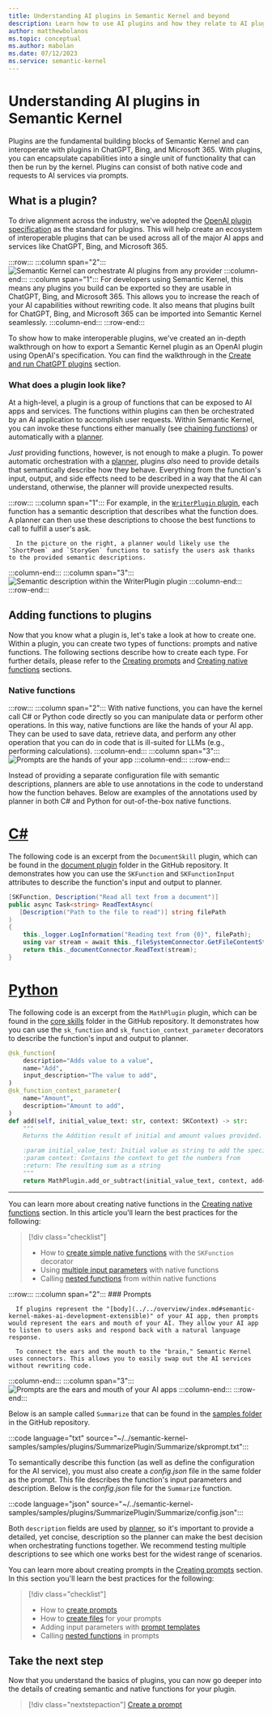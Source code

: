 ```yaml
---
title: Understanding AI plugins in Semantic Kernel and beyond
description: Learn how to use AI plugins and how they relate to AI plugins in ChatGPT, Bing, and Microsoft 365.
author: matthewbolanos
ms.topic: conceptual
ms.author: mabolan
ms.date: 07/12/2023
ms.service: semantic-kernel
---
```


# Understanding AI plugins in Semantic Kernel



Plugins are the fundamental building blocks of Semantic Kernel and can interoperate with plugins in ChatGPT, Bing, and Microsoft 365.
With plugins, you can encapsulate capabilities into a single unit of functionality that can then be run by the kernel. Plugins can consist of both native code and requests to AI services via prompts. 

## What is a plugin?
To drive alignment across the industry, we've adopted the [OpenAI plugin specification](https://platform.openai.com/docs/plugins/getting-started/) as the standard for plugins. This will help create an ecosystem of interoperable plugins that can be used across all of the major AI apps and services like ChatGPT, Bing, and Microsoft 365.

:::row:::
   :::column span="2":::
        ![Semantic Kernel can orchestrate AI plugins from any provider](../../media/cross-platform-plugins.png)
   :::column-end:::
   :::column span="1":::
      For developers using Semantic Kernel, this means any plugins you build can be exported so they are usable in ChatGPT, Bing, and Microsoft 365. This allows you to increase the reach of your AI capabilities without rewriting code. It also means that plugins built for ChatGPT, Bing, and Microsoft 365 can be imported into Semantic Kernel seamlessly.
   :::column-end:::
:::row-end:::

To show how to make interoperable plugins, we've created an in-depth walkthrough on how to export a Semantic Kernel plugin as an OpenAI plugin using OpenAI's specification. You can find the walkthrough in the [Create and run ChatGPT plugins](./chatgpt-plugins.md) section.

### What does a plugin look like?
At a high-level, a plugin is a group of functions that can be exposed to AI apps and services. The functions within plugins can then be orchestrated by an AI application to accomplish user requests. Within Semantic Kernel, you can invoke these functions either manually (see [chaining functions](./chaining-functions.md)) or automatically with a [planner](../planners/index.md).

_Just_ providing functions, however, is not enough to make a plugin. To power automatic orchestration with a [planner](../planners/index.md), plugins _also_ need to provide details that semantically describe how they behave. Everything from the function's input, output, and side effects need to be described in a way that the AI can understand, otherwise, the planner will provide unexpected results.

:::row:::
   :::column span="1":::
      For example, in the [`WriterPlugin` plugin](https://github.com/microsoft/semantic-kernel/tree/main/samples/plugins/WriterPlugin), each function has a semantic description that describes what the function does. A planner can then use these descriptions to choose the best functions to call to fulfill a user's ask.
      
      In the picture on the right, a planner would likely use the `ShortPoem` and `StoryGen` functions to satisfy the users ask thanks to the provided semantic descriptions.
   :::column-end:::
   :::column span="3":::
        ![Semantic description within the WriterPlugin plugin](../../media/writer-plugin-example.png)
   :::column-end:::
:::row-end:::

## Adding functions to plugins
Now that you know what a plugin is, let's take a look at how to create one. Within a plugin, you can create two types of functions: prompts and native functions. The following sections describe how to create each type. For further details, please refer to the [Creating prompts](./semantic-functions/inline-semantic-functions.md) and [Creating native functions](./native-functions/using-the-SKFunction-decorator.md) sections.

### Native functions

:::row:::
   :::column span="2":::
      With native functions, you can have the kernel call C# or Python code directly so you can manipulate data or perform other operations. In this way, native functions are like the hands of your AI app. They can be used to save data, retrieve data, and perform any other operation that you can do in code that is ill-suited for LLMs (e.g., performing calculations).
   :::column-end:::
   :::column span="3":::
        ![Prompts are the hands of your app](../../media/native-function-explainer.png)
   :::column-end:::
:::row-end:::


Instead of providing a separate configuration file with semantic descriptions, planners are able to use annotations in the code to understand how the function behaves. Below are examples of the annotations used by planner in both C# and Python for out-of-the-box native functions.

# [C#](#tab/Csharp)
The following code is an excerpt from the `DocumentSkill` plugin, which can be found in the [document plugin](https://github.com/microsoft/semantic-kernel/tree/main/dotnet/src/Skills/Skills.Document) folder in the GitHub repository. It demonstrates how you can use the `SKFunction` and `SKFunctionInput` attributes to describe the function's input and output to planner.

```csharp
[SKFunction, Description("Read all text from a document")]
public async Task<string> ReadTextAsync(
   [Description("Path to the file to read")] string filePath
)
{
    this._logger.LogInformation("Reading text from {0}", filePath);
    using var stream = await this._fileSystemConnector.GetFileContentStreamAsync(filePath).ConfigureAwait(false);
    return this._documentConnector.ReadText(stream);
}
```

# [Python](#tab/python)

The following code is an excerpt from the `MathPlugin` plugin, which can be found in the [core skills](https://github.com/microsoft/semantic-kernel/tree/main/python/semantic_kernel/core_skills) folder in the GitHub repository. It demonstrates how you can use the `sk_function` and `sk_function_context_parameter` decorators to describe the function's input and output to planner.

```python
@sk_function(
    description="Adds value to a value",
    name="Add",
    input_description="The value to add",
)
@sk_function_context_parameter(
    name="Amount",
    description="Amount to add",
)
def add(self, initial_value_text: str, context: SKContext) -> str:
    """
    Returns the Addition result of initial and amount values provided.

    :param initial_value_text: Initial value as string to add the specified amount
    :param context: Contains the context to get the numbers from
    :return: The resulting sum as a string
    """
    return MathPlugin.add_or_subtract(initial_value_text, context, add=True)
```

---

You can learn more about creating native functions in the [Creating native functions](./native-functions/using-the-SKFunction-decorator.md) section. In this article you'll learn the best practices for the following:
> [!div class="checklist"]
> * How to [create simple native functions](./native-functions/using-the-SKFunction-decorator.md) with the `SKFunction` decorator
> * Using [multiple input parameters](./native-functions/multiple-parameters.md) with native functions
> * Calling [nested functions](./native-functions/calling-nested-functions.md) from within native functions

:::row:::
   :::column span="2":::
      ### Prompts

      If plugins represent the "[body](../../overview/index.md#semantic-kernel-makes-ai-development-extensible)" of your AI app, then prompts would represent the ears and mouth of your AI. They allow your AI app to listen to users asks and respond back with a natural language response.
      
      To connect the ears and the mouth to the "brain," Semantic Kernel uses connectors. This allows you to easily swap out the AI services without rewriting code.
   :::column-end:::
   :::column span="3":::
        ![Prompts are the ears and mouth of your AI apps](../../media/semantic-function-explainer.png)
   :::column-end:::
:::row-end:::

Below is an sample called `Summarize` that can be found in the [samples folder](https://github.com/microsoft/semantic-kernel/tree/main/samples/plugins/SummarizePlugin/Summarize) in the GitHub repository.

:::code language="txt" source="~/../semantic-kernel-samples/samples/plugins/SummarizePlugin/Summarize/skprompt.txt":::

To semantically describe this function (as well as define the configuration for the AI service), you must also create a _config.json_ file in the same folder as the prompt. This file describes the function's input parameters and description. Below is the _config.json_ file for the `Summarize` function.


:::code language="json" source="~/../semantic-kernel-samples/samples/plugins/SummarizePlugin/Summarize/config.json":::


Both `description` fields are used by [planner](../planners/index.md), so it's important to provide a detailed, yet concise, description so the planner can make the best decision when orchestrating functions together. We recommend testing multiple descriptions to see which one works best for the widest range of scenarios.

You can learn more about creating prompts in the [Creating prompts](./semantic-functions/inline-semantic-functions.md) section. In this section you'll learn the best practices for the following:
> [!div class="checklist"]
> * How to [create prompts](./semantic-functions/inline-semantic-functions.md)
> * How to [create files](./semantic-functions/serializing-semantic-functions.md) for your prompts
> * Adding input parameters with [prompt templates](./semantic-functions/templatizing-semantic-functions.md)
> * Calling [nested functions](./semantic-functions/calling-nested-functions.md) in prompts

## Take the next step
Now that you understand the basics of plugins, you can now go deeper into the details of creating semantic and native functions for your plugin.

> [!div class="nextstepaction"]
> [Create a prompt](./semantic-functions/inline-semantic-functions.md)

